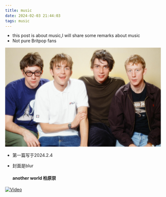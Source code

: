 ```yaml
---
title: music
date: 2024-02-03 21:44:03
tags: music
---
```








* this post is about music,I will share some remarks about music
* Not pure Britpop fans 



![background](./music/background.png)



<!--more-->

* 第一篇写于2024.2.4

* 封面是blur

  ####              another world   柏原崇

[![Video](https://img.youtube.com/vi/MfOWcQXJ1cQ/0.jpg)](https://www.youtube.com/watch?v=MfOWcQXJ1cQ)

















